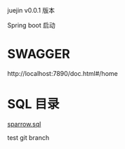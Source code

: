 juejin v0.0.1 版本 

Spring boot 启动

# SWAGGER
http://localhost:7890/doc.html#/home
# SQL 目录
[sparrow.sql](sql%2Fsparrow.sql)

test git branch
